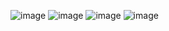 ![image](https://github.com/user-attachments/assets/aa751875-b5b1-4e9d-8f79-5d0901e27b33)
![image](https://github.com/user-attachments/assets/61366de7-596d-4198-a55b-5e11cf50eeee)
![image](https://github.com/user-attachments/assets/634370cc-c83d-4831-9754-c38c8a5eb44d)
![image](https://github.com/user-attachments/assets/e02f94e3-5587-4f27-90b1-44e6ddcf935d)



